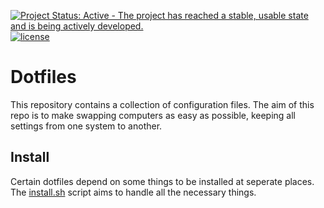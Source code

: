 [![Project Status: Active - The project has reached a stable, usable state and is being actively developed.](http://www.repostatus.org/badges/latest/active.svg)](http://www.repostatus.org/#active)
[![license](https://img.shields.io/github/license/mashape/apistatus.svg)](https://github.com/bsamseth/dotfiles/blob/master/LICENCE)

# Dotfiles

This repository contains a collection of configuration files.
The aim of this repo is to make swapping computers as easy
as possible, keeping all settings from one system to another.


## Install

Certain dotfiles depend on some things to be installed at seperate places.
The [install.sh](install.sh) script aims to handle all the necessary things.
